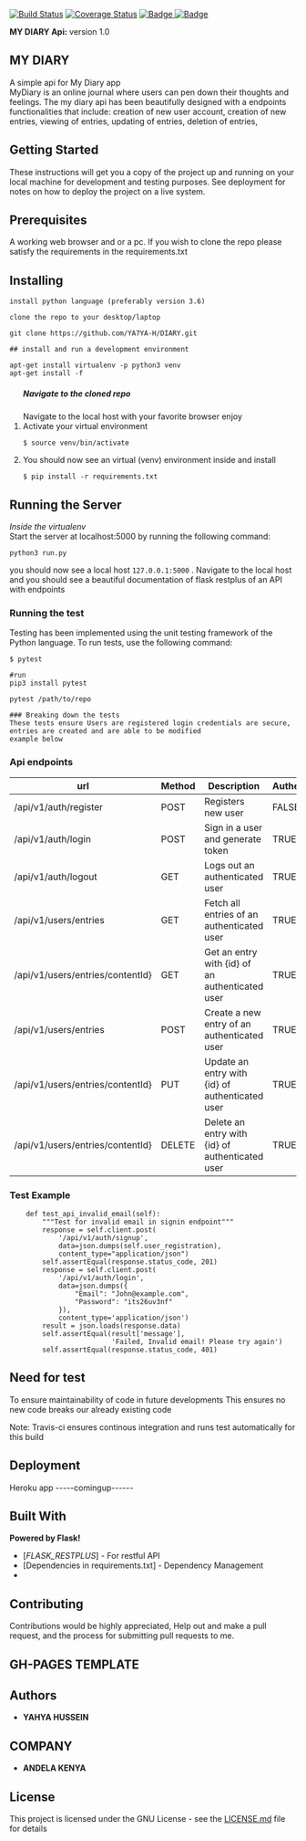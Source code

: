 [![Build Status](https://travis-ci.com/YA7YA-H/DIARY.svg?branch=develop-challenge-2)](https://travis-ci.com/YA7YA-H/DIARY)
[![Coverage Status](https://coveralls.io/repos/github/YA7YA-H/DIARY/badge.svg?branch=develop-challenge-2)](https://coveralls.io/github/YA7YA-H/DIARY?branch=develop-challenge-2)
<a href="https://www.python.org/dev/peps/pep-0008/">
<img class="notice-badge" src="https://img.shields.io/badge/code%20style-pep8-orange.svg" alt="Badge"/>
<a href="LICENSE.md">
<img class="notice-badge" src="https://img.shields.io/badge/License-MIT-yellow.svg" alt="Badge"/>
</a>
</a>

**MY DIARY Api:** version 1.0

<h2>MY DIARY</h2>

A simple api for My Diary app <br>
MyDiary is an online journal where users can pen down their thoughts and feelings.
The my diary api has been beautifully designed with a endpoints functionalities that include:
creation of new user account, creation of new entries, viewing of entries, updating of entries, deletion of entries,


## Getting Started

These instructions will get you a copy of the project up and running on your local machine for development and testing purposes. See deployment for notes on how to deploy the project on a live system.

## Prerequisites

A working web browser and or a pc.
If you wish to clone the repo please satisfy the requirements in the requirements.txt

## Installing

```
install python language (preferably version 3.6)

clone the repo to your desktop/laptop

git clone https://github.com/YA7YA-H/DIARY.git

## install and run a development environment

apt-get install virtualenv -p python3 venv
apt-get install -f

```


<ol>
<h5> Navigate to the cloned repo </h5>
Navigate to the local host with your favorite browser
enjoy
<li> Activate your virtual environment </li>
<p><code>$ source venv/bin/activate</code></p>
<li> You should now see an virtual (venv) environment inside and install </li>
<p><code>$ pip install -r requirements.txt</code></p>
</ol>

## Running the Server
*Inside the virtualenv*
<br>
Start the server at localhost:5000 by running the following command:
```
python3 run.py
```


<span>you should now see a local host ```127.0.0.1:5000```
. Navigate to the local host and you should see a beautiful documentation of
flask restplus of an API with endpoints
</span>

<h3>Running  the test</h3>

<p>Testing has been implemented using the unit testing framework of the Python language. To run tests, use the following command:</p>
<p><code>$ pytest</code></p>

```
#run
pip3 install pytest

pytest /path/to/repo

### Breaking down the tests
These tests ensure Users are registered login credentials are secure, entries are created and are able to be modified
example below

```


### Api endpoints

| url | Method|  Description| Authentication |
| --- | --- | --- | --- |
| /api/v1/auth/register | POST | Registers new user | FALSE
| /api/v1/auth/login | POST | Sign in a user and generate token | TRUE
| /api/v1/auth/logout | GET | Logs out an authenticated user | TRUE
| /api/v1/users/entries | GET | Fetch all entries of an authenticated user|TRUE
| /api/v1/users/entries/contentId} | GET | Get an entry with {id}  of an authenticated user|TRUE
| /api/v1/users/entries | POST | Create a new entry of an authenticated user|TRUE
| /api/v1/users/entries/contentId} | PUT | Update an entry with {id} of authenticated user|TRUE
| /api/v1/users/entries/contentId} | DELETE | Delete an entry  with {id} of authenticated user|TRUE

<h3>Test Example</h3>


```
    def test_api_invalid_email(self):
        """Test for invalid email in signin endpoint"""
        response = self.client.post(
            '/api/v1/auth/signup',
            data=json.dumps(self.user_registration),
            content_type="application/json")
        self.assertEqual(response.status_code, 201)
        response = self.client.post(
            '/api/v1/auth/login',
            data=json.dumps({
                "Email": "John@example.com",
                "Password": "its26uv3nf"
            }),
            content_type='application/json')
        result = json.loads(response.data)
        self.assertEqual(result['message'],
                         'Failed, Invalid email! Please try again')
        self.assertEqual(response.status_code, 401)
```
## Need for test

To ensure maintainability of code in future developments
This ensures no new code breaks our already existing code

Note: Travis-ci ensures continous integration and runs test automatically for this build

## Deployment

Heroku app -----comingup------

## Built With
**Powered by Flask!**
* [_FLASK_RESTPLUS_] - For restful API
* [Dependencies in requirements.txt] - Dependency Management
*
## Contributing

Contributions would be highly appreciated, Help out and make a pull request, and the process for submitting pull requests to me.


## GH-PAGES TEMPLATE


## Authors

* **YAHYA HUSSEIN**


## COMPANY

* **ANDELA KENYA**

## License

This project is licensed under the GNU License - see the [LICENSE.md](LICENSE.md) file for details
